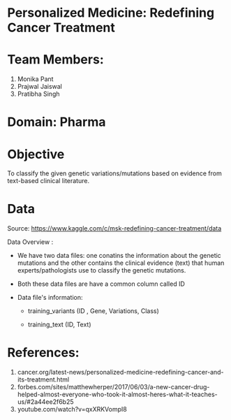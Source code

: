 # Personalized Medicine: Redefining Cancer Treatment

# Team Members:
1. Monika Pant
2. Prajwal Jaiswal
3. Pratibha Singh
  
# Domain: Pharma
  
# Objective
  To classify the given genetic variations/mutations based on evidence from text-based clinical literature.

# Data
   Source: https://www.kaggle.com/c/msk-redefining-cancer-treatment/data

   Data Overview :
   
   * We have two data files: one conatins the information about the genetic mutations and the other contains the clinical evidence (text) that human experts/pathologists use to      classify the genetic mutations.
   
   * Both these data files are have a common column called ID
   
   * Data file's information:
   
      * training_variants (ID , Gene, Variations, Class)
           
      * training_text (ID, Text)
# References:
1. cancer.org/latest-news/personalized-medicine-redefining-cancer-and-its-treatment.html
2. forbes.com/sites/matthewherper/2017/06/03/a-new-cancer-drug-helped-almost-everyone-who-took-it-almost-heres-what-it-teaches-us/#2a44ee2f6b25
3. youtube.com/watch?v=qxXRKVompI8




